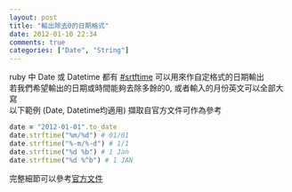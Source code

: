 ```yaml
---
layout: post
title: "輸出除去0的日期格式"
date: 2012-01-10 22:34
comments: true
categories: ["Date", "String"]
---
```

ruby 中 Date 或 Datetime 都有 <a href="http://ruby-doc.org/stdlib-1.9.3/libdoc/date/rdoc/Date.html#method-i-strftime" taget="_blank">#srtftime</a> 可以用來作自定格式的日期輸出  
若我們希望輸出的日期或時間能夠去除多餘的0, 或者輸入的月份英文可以全部大寫  
以下範例 (Date, Datetime均適用) 擷取自官方文件可作為參考  

<!-- more -->

```ruby
date = "2012-01-01".to_date
date.strftime("%m/%d") # 01/01
date.strftime("%-m/%-d") # 1/1
date.strftime("%d %b") # 1 Jan
date.strftime("%d %^b") # 1 JAN
```

完整細節可以參考<a href="http://ruby-doc.org/stdlib-1.9.3/libdoc/date/rdoc/Date.html#method-i-strftime" target="_blank">官方文件</a>
